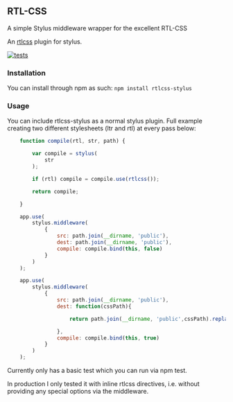 RTL-CSS
-------------------

A simple Stylus middleware wrapper for the excellent RTL-CSS

An [rtlcss](https://github.com/MohammadYounes/rtlcss) plugin for stylus.

[![tests](https://img.shields.io/travis/shaharyakir/rtlcss-stylus/master.svg?style=flat)](https://travis-ci.org/shaharyakir/rtlcss-stylus)

### Installation

You can install through npm as such: `npm install rtlcss-stylus`

### Usage

You can include rtlcss-stylus as a normal stylus plugin. Full example creating two different stylesheets (ltr and rtl) at every pass below:

```js
    function compile(rtl, str, path) {

        var compile = stylus(
            str
        );

        if (rtl) compile = compile.use(rtlcss());

        return compile;

    }

    app.use(
        stylus.middleware(
            {
                src: path.join(__dirname, 'public'),
                dest: path.join(__dirname, 'public'),
                compile: compile.bind(this, false)
            }
        )
    );

    app.use(
        stylus.middleware(
            {
                src: path.join(__dirname, 'public'),
                dest: function(cssPath){

                    return path.join(__dirname, 'public',cssPath).replace('style.css', 'style-rtl.css');

                },
                compile: compile.bind(this, true)
            }
        )
    );
```

Currently only has a basic test which you can run via npm test.

In production I only tested it with inline rtlcss directives, i.e. without providing any special options via the middleware.